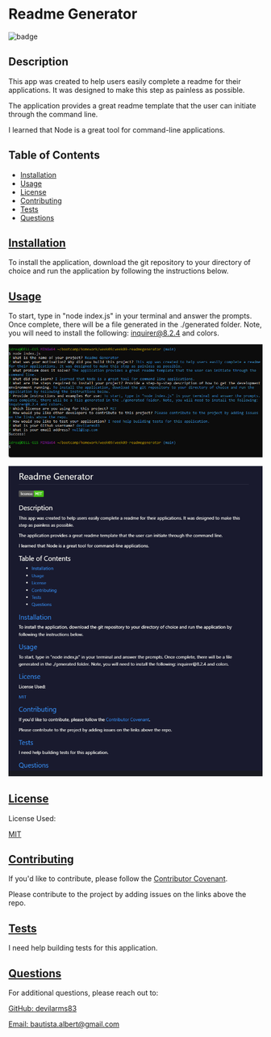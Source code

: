 # Readme Generator

  ![badge](https://img.shields.io/badge/license-MIT-success)
  
  ## Description
  
  This app was created to help users easily complete a readme for their applications. It was designed to make this step as painless as possible.

  The application provides a great readme template that the user can initiate through the command line.

  I learned that Node is a great tool for command-line applications.
  
  ## Table of Contents 
  
  - [Installation](#installation)
  - [Usage](#usage)
  - [License](#license)
  - [Contributing](#contributing)
  - [Tests](#tests)
  - [Questions](#questions)
  
  ## [Installation](#table-of-contents)
  
  To install the application, download the git repository to your directory of choice and run the application by following the instructions below.
  
  ## [Usage](#table-of-contents)
  
  To start, type in "node index.js" in your terminal and answer the prompts. Once complete, there will be a file generated in the ./generated folder. Note, you will need to install the following: inquirer@8.2.4 and colors.

  ![Terminal Image](./assets/img/term_img1.png)
  
  ![Sample Readme Generated](./assets/img/gen_img1.png)  
  
  ## [License](#table-of-contents)

  License Used:
  
  [MIT](https://choosealicense.com/licenses/mit)
    

  ## [Contributing](#table-of-contents)
  
  If you'd like to contribute, please follow the [Contributor Covenant](https://www.contributor-covenant.org/).

  Please contribute to the project by adding issues on the links above the repo.

  ## [Tests](#table-of-contents)
  
  I need help building tests for this application.
  
  ## [Questions](#table-of-contents)
  
  For additional questions, please reach out to:

  [GitHub: devilarms83](https://github.com/devilarms83)

  [Email: bautista.albert@gmail.com](mailto:bautista.albert@gmail.com)
